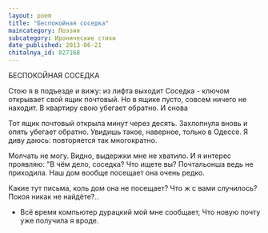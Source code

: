 ```yaml
---
layout: poem
title: "Беспокойная соседка"
maincategory: Поэзия
subcategory: Иронические стихи
date_published: 2013-06-21
chitalnya_id: 827168
---
```




БЕСПОКОЙНАЯ СОСЕДКА

Стою я в подъезде и вижу: из лифта выходит
Соседка - ключом открывает свой ящик почтовый.
Но в ящике пусто, совсем ничего не находит.
В квартиру свою убегает обратно. И снова

Тот ящик почтовый открыла минут через десять.
Захлопнула вновь и опять убегает обратно.
Увидишь такое, наверное, только в Одессе.
Я диву даюсь: повторяется так многократно.

Молчать не могу. Видно, выдержки мне не хватило.
И я интерес проявляю: "В чём дело, соседка?
Что ищете вы? Почтальонша ведь не приходила.
Наш дом вообще посещает она очень редко.

Какие тут письма, коль дом она не посещает?
Что ж с вами случилось? Покоя никак не найдёте?..
- Всё время компьютер дурацкий мой мне сообщает,
Что новую почту уже получила я вроде.







